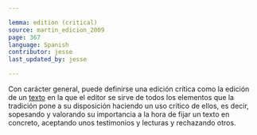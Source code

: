 ```yaml
---

lemma: edition (critical)
source: martin_edicion_2009
page: 367
language: Spanish
contributor: jesse
last_updated_by: jesse

---
```

Con carácter general, puede definirse una edición crítica como la edición de un [texto](text.html) en la que el editor se sirve de todos los elementos que la tradición pone a su disposición haciendo un uso crítico de ellos, es decir, sopesando y valorando su importancia a la hora de fijar un texto en concreto, aceptando unos testimonios y lecturas y rechazando otros.
